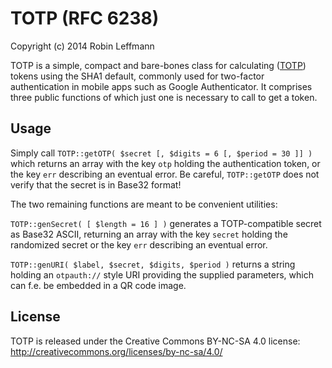 TOTP (RFC 6238)
===============

Copyright (c) 2014 Robin Leffmann

TOTP is a simple, compact and bare-bones class for calculating ([TOTP](https://en.wikipedia.org/wiki/Time-based_One-time_Password_Algorithm)) tokens using the SHA1 default, commonly used for two-factor authentication in mobile apps such as Google Authenticator. It comprises three public functions of which just one is necessary to call to get a token.


Usage
-----

Simply call `TOTP::getOTP( $secret [, $digits = 6 [, $period = 30 ]] )` which returns an array with the key `otp` holding the authentication token, or the key `err` describing an eventual error. Be careful, `TOTP::getOTP` does not verify that the secret is in Base32 format!

The two remaining functions are meant to be convenient utilities:

`TOTP::genSecret( [ $length = 16 ] )` generates a TOTP-compatible secret as Base32 ASCII, returning an array with the key `secret` holding the randomized secret or the key `err` describing an eventual error.

`TOTP::genURI( $label, $secret, $digits, $period )` returns a string holding an `otpauth://` style URI providing the supplied parameters, which can f.e. be embedded in a QR code image.


License
-------

TOTP is released under the Creative Commons BY-NC-SA 4.0 license: http://creativecommons.org/licenses/by-nc-sa/4.0/
